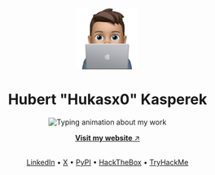 <div align="center">
  <picture>
    <source type="image/webp" srcset="https://raw.githubusercontent.com/Hukasx0/Hukasx0/refs/heads/main/assets/coding-animoji.webp" />
    <img alt="Coding animoji" src="https://raw.githubusercontent.com/Hukasx0/Hukasx0/refs/heads/main/assets/coding-animoji.png" width="120" height="120" />
  </picture>
  <h1>Hubert "Hukasx0" Kasperek</h1>
  <p>
    <img src="https://readme-typing-svg.demolab.com?font=Inter&weight=500&size=16&duration=3500&pause=1200&color=60A5FA&center=true&vCenter=true&repeat=true&width=520&lines=TypeScript%2FJavaScript+Full%E2%80%91Stack+Web+Developer;End%E2%80%91to%E2%80%91end+apps+%E2%80%A2+UI+%E2%86%92+logic+%E2%86%92+DB+%E2%86%92+deploy;React+%E2%80%A2+Next.js+%E2%80%A2+Hono+%E2%80%A2+Tailwind+%E2%80%A2+tRPC+%E2%80%A2+Bun" alt="Typing animation about my work" />
  </p>

  <p>
    <a href="https://hubertkasperek.com">
      <b>Visit my website</b> ↗
    </a>
  </p>
</div>

<br />

<div align="center">
  <a href="https://www.linkedin.com/in/hubertkasperek/">LinkedIn</a> •
  <a href="https://twitter.com/Hukasx0">X</a> •
  <a href="https://pypi.org/user/Hukasx0/">PyPI</a> •
  <a href="https://app.hackthebox.com/profile/696093">HackTheBox</a> •
  <a href="https://tryhackme.com/p/Hukasx0">TryHackMe</a>
</div>
